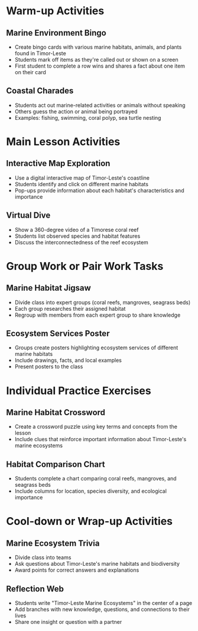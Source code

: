 # Warm-up Activities

## Marine Environment Bingo
- Create bingo cards with various marine habitats, animals, and plants found in Timor-Leste
- Students mark off items as they're called out or shown on a screen
- First student to complete a row wins and shares a fact about one item on their card

## Coastal Charades
- Students act out marine-related activities or animals without speaking
- Others guess the action or animal being portrayed
- Examples: fishing, swimming, coral polyp, sea turtle nesting

# Main Lesson Activities

## Interactive Map Exploration
- Use a digital interactive map of Timor-Leste's coastline
- Students identify and click on different marine habitats
- Pop-ups provide information about each habitat's characteristics and importance

## Virtual Dive
- Show a 360-degree video of a Timorese coral reef
- Students list observed species and habitat features
- Discuss the interconnectedness of the reef ecosystem

# Group Work or Pair Work Tasks

## Marine Habitat Jigsaw
- Divide class into expert groups (coral reefs, mangroves, seagrass beds)
- Each group researches their assigned habitat
- Regroup with members from each expert group to share knowledge

## Ecosystem Services Poster
- Groups create posters highlighting ecosystem services of different marine habitats
- Include drawings, facts, and local examples
- Present posters to the class

# Individual Practice Exercises

## Marine Habitat Crossword
- Create a crossword puzzle using key terms and concepts from the lesson
- Include clues that reinforce important information about Timor-Leste's marine ecosystems

## Habitat Comparison Chart
- Students complete a chart comparing coral reefs, mangroves, and seagrass beds
- Include columns for location, species diversity, and ecological importance

# Cool-down or Wrap-up Activities

## Marine Ecosystem Trivia
- Divide class into teams
- Ask questions about Timor-Leste's marine habitats and biodiversity
- Award points for correct answers and explanations

## Reflection Web
- Students write "Timor-Leste Marine Ecosystems" in the center of a page
- Add branches with new knowledge, questions, and connections to their lives
- Share one insight or question with a partner